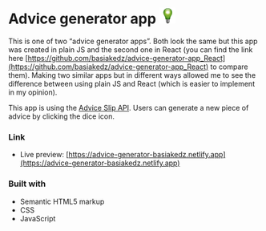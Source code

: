 # Advice generator app ![Green Light Bulb](/images/favicon-32x32.png)

This is one of two “advice generator apps”. Both look the same but this app was created in plain JS and the second one in React (you can find the link here [https://github.com/basiakedz/advice-generator-app_React](https://github.com/basiakedz/advice-generator-app_React) to compare them). Making two similar apps but in different ways allowed me to see the difference between using plain JS and React (which is easier to implement in my opinion).

This app is using the [Advice Slip API](https://api.adviceslip.com).
Users can generate a new piece of advice by clicking the dice icon.

### Link

- Live preview: [https://advice-generator-basiakedz.netlify.app](https://advice-generator-basiakedz.netlify.app)

### Built with

- Semantic HTML5 markup
- CSS
- JavaScript
